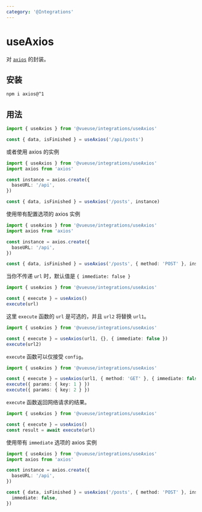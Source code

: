 ```yaml
---
category: '@Integrations'
---
```


# useAxios

对 [`axios`](https://github.com/axios/axios) 的封装。

## 安装

```bash
npm i axios@^1
```

## 用法

```ts
import { useAxios } from '@vueuse/integrations/useAxios'

const { data, isFinished } = useAxios('/api/posts')
```

或者使用 axios 的实例

```ts
import { useAxios } from '@vueuse/integrations/useAxios'
import axios from 'axios'

const instance = axios.create({
  baseURL: '/api',
})

const { data, isFinished } = useAxios('/posts', instance)
```

使用带有配置选项的 axios 实例

```ts
import { useAxios } from '@vueuse/integrations/useAxios'
import axios from 'axios'

const instance = axios.create({
  baseURL: '/api',
})

const { data, isFinished } = useAxios('/posts', { method: 'POST' }, instance)
```

当你不传递 `url` 时，默认值是 `{ immediate: false }`

```ts
import { useAxios } from '@vueuse/integrations/useAxios'

const { execute } = useAxios()
execute(url)
```

这里 `execute` 函数的 `url` 是可选的，并且 `url2` 将替换 `url1`。

```ts
import { useAxios } from '@vueuse/integrations/useAxios'

const { execute } = useAxios(url1, {}, { immediate: false })
execute(url2)
```

`execute` 函数可以仅接受 `config`。

```ts
import { useAxios } from '@vueuse/integrations/useAxios'

const { execute } = useAxios(url1, { method: 'GET' }, { immediate: false })
execute({ params: { key: 1 } })
execute({ params: { key: 2 } })
```

`execute` 函数返回网络请求的结果。

```ts
import { useAxios } from '@vueuse/integrations/useAxios'

const { execute } = useAxios()
const result = await execute(url)
```

使用带有 `immediate` 选项的 axios 实例

```ts
import { useAxios } from '@vueuse/integrations/useAxios'
import axios from 'axios'

const instance = axios.create({
  baseURL: '/api',
})

const { data, isFinished } = useAxios('/posts', { method: 'POST' }, instance, {
  immediate: false,
})
```
